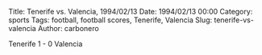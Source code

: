 Title: Tenerife vs. Valencia, 1994/02/13
Date: 1994/02/13 00:00
Category: sports
Tags: football, football scores, Tenerife, Valencia
Slug: tenerife-vs-valencia
Author: carbonero


Tenerife 1 - 0 Valencia
